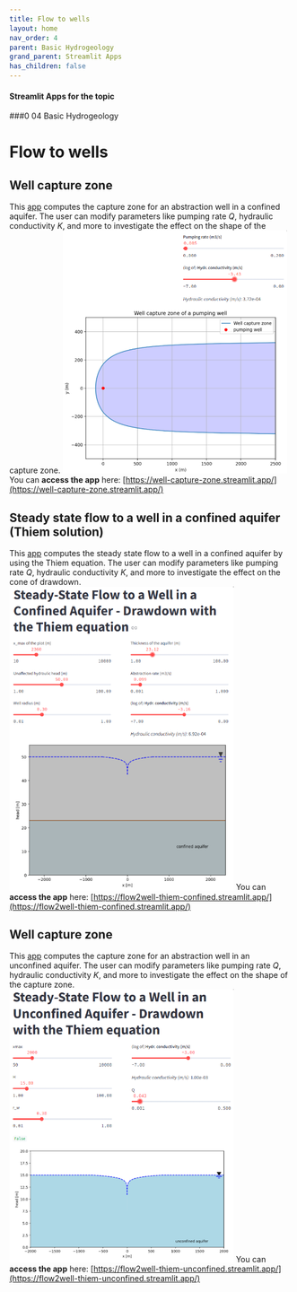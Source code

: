 ```yaml
---
title: Flow to wells
layout: home
nav_order: 4
parent: Basic Hydrogeology
grand_parent: Streamlit Apps
has_children: false
---
```


#### Streamlit Apps for the topic
###0 04 Basic Hydrogeology
# Flow to wells 
## Well capture zone
This [app](https://well-capture-zone.streamlit.app/) computes the capture zone for an abstraction well in a confined aquifer. The user can modify parameters like pumping rate _Q_, hydraulic conductivity _K_, and more to investigate the effect on the shape of the capture zone.
<img src="../assets/images/st/04/well_capture_zone.png" alt="Screenshot of the app" width="400"/>
You can **access the app** here: [https://well-capture-zone.streamlit.app/](https://well-capture-zone.streamlit.app/)

## Steady state flow to a well in a confined aquifer (Thiem solution)
This [app](https://flow2well-thiem-confined.streamlit.app/) computes the steady state flow to a well in a confined aquifer by using the Thiem equation. The user can modify parameters like pumping rate _Q_, hydraulic conductivity _K_, and more to investigate the effect on the cone of drawdown.
<img src="../assets/images/st/04/flow2well_thiem_confined.png" alt="Screenshot of the app" width="400"/>
You can **access the app** here: [https://flow2well-thiem-confined.streamlit.app/](https://flow2well-thiem-confined.streamlit.app/)

## Well capture zone
This [app](https://flow2well-thiem-unconfined.streamlit.app/) computes the capture zone for an abstraction well in an unconfined aquifer. The user can modify parameters like pumping rate _Q_, hydraulic conductivity _K_, and more to investigate the effect on the shape of the capture zone.
<img src="../assets/images/st/04/flow2well_thiem_unconfined.png" alt="Screenshot of the app" width="400"/>
You can **access the app** here: [https://flow2well-thiem-unconfined.streamlit.app/](https://flow2well-thiem-unconfined.streamlit.app/)